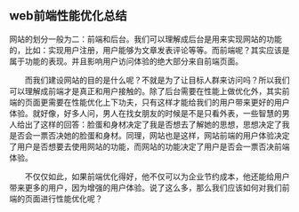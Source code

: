 ## web前端性能优化总结

网站的划分一般为二：前端和后台。我们可以理解成后台是用来实现网站的功能的，比如：实现用户注册，用户能够为文章发表评论等等。而前端呢？其实应该是属于功能的表现。并且影响用户访问体验的绝大部分来自前端页面。

&emsp;&emsp;而我们建设网站的目的是什么呢？不就是为了让目标人群来访问吗？所以我们可以理解成前端才是真正和用户接触的。除了后台需要在性能上做优化外，其实前端的页面更需要在性能优化上下功夫，只有这样才能给我们的用户带来更好的用户体验。就好像，好多人问，男人在找女朋友的时候是不是只看外表，一些智慧的男人给出了这样的回答：脸蛋和身材决定了我是否想去了解她的思想，思想决定了我是否会一票否决她的脸蛋和身材。同理，网站也是这样，网站前端的用户体验决定了用户是否想要去使用网站的功能，而网站的功能决定了用户是否会一票否决前端体验。


&emsp;&emsp;不仅仅如此，如果前端优化得好，他不仅可以为企业节约成本，他还能给用户带来更多的用户，因为增强的用户体验。说了这么多，那么我们应该如何对我们前端的页面进行性能优化呢？
